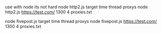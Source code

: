 use with node its not hard
node http2.js target time thread proxys
node http2.js https://test.com/ 1300 4 proxies.txt


node fivepost.js target time thread proxys
node fivepost.js https://test.com/ 1300 4 proxies.txt

